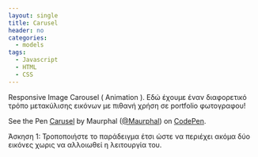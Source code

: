 ```yaml
---
layout: single
title: Carusel
header: no
categories:
  - models
tags:
  - Javascript
  - HTML
  - CSS
---
```



Responsive Image Carousel ( Animation ). Εδώ έχουμε έναν διαφορετικό τρόπο μετακύλισης εικόνων με πιθανή χρήση σε portfolio φωτογραφου!

<p data-height="350" data-theme-id="17517" data-slug-hash="ZEZPPJB" data-default-tab="result" data-user="Maurphal" class='codepen'>See the Pen <a href='https://codepen.io/Maurphal/pen/ZEZPPJB'>Carusel</a> by Maurphal (<a href='https://codepen.io/Maurphal'>@Maurphal</a>) on <a href='https://codepen.io'>CodePen</a>.</p>
<script async src="//assets.codepen.io/assets/embed/ei.js"></script>

Άσκηση 1: Τροποποιήστε το παράδειγμα έτσι ώστε να περιέχει ακόμα δύο εικόνες χωρις να αλλοιωθεί η λειτουργία του.
